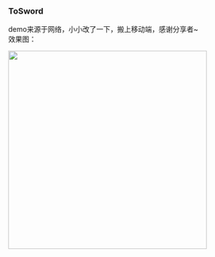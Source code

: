 ### ToSword
demo来源于网络，小小改了一下，搬上移动端，感谢分享者~  
效果图：  

<image src="http://wx2.sinaimg.cn/mw690/61b81d32gy1foq6ow84rhj20ku112tdc.jpg" width=400px;/>
